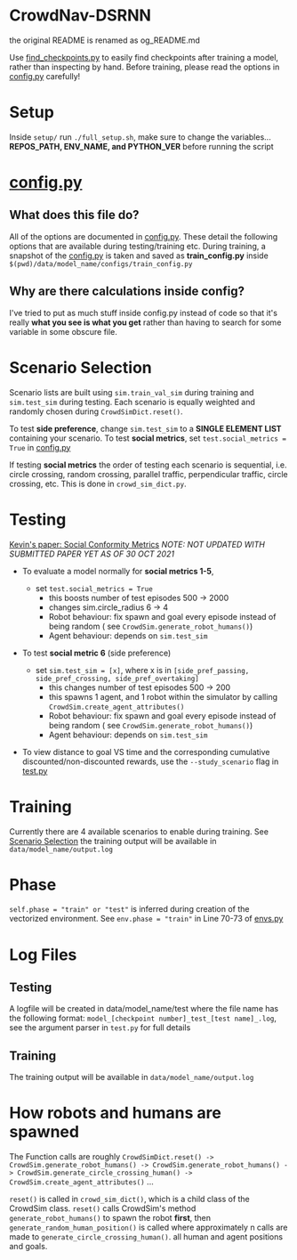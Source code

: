# CrowdNav-DSRNN
the original README is renamed as og_README.md

Use [find_checkpoints.py](find_checkpoints.py) to easily find checkpoints after training a model, rather than inspecting by hand. Before training, please read the options in [config.py](crowd_nav/configs/config.py) carefully!

# Setup
Inside `setup/` run `./full_setup.sh`, make sure to change the variables... **REPOS_PATH, ENV_NAME, and PYTHON_VER** before running the script

# [config.py](crowd_nav/configs/config.py)

## What does this file do?

All of the options are documented in [config.py](crowd_nav/configs/config.py). These detail the following options that
are available during testing/training etc. During training, a snapshot of the [config.py](crowd_nav/configs/config.py)
is taken and saved as **train_config.py** inside `$(pwd)/data/model_name/configs/train_config.py`

## Why are there calculations inside config?

I've tried to put as much stuff inside config.py instead of code so that it's really **what you see is what you get**
rather than having to search for some variable in some obscure file.

# Scenario Selection

Scenario lists are built using `sim.train_val_sim` during training and `sim.test_sim` during testing. Each scenario is equally weighted and randomly chosen during `CrowdSimDict.reset()`.

To test **side preference**, change `sim.test_sim` to a **SINGLE ELEMENT LIST** containing your scenario. To test **social metrics**, set `test.social_metrics = True` in [config.py](crowd_nav/configs/config.py)

If testing **social metrics** the order of testing each scenario is sequential, i.e. circle crossing, random crossing,
parallel traffic, perpendicular traffic, circle crossing, etc. This is done in `crowd_sim_dict.py`.

# Testing

[Kevin's paper: Social Conformity Metrics](https://hri-methods-metrics.github.io/abstract_2021/Social_Conformity_Evaluation_of_Deep_Reinforcement_Learning_Crowd_Navigation_Algorithms%20-%20Junxian%20Wang.pdf)
*NOTE: NOT UPDATED WITH SUBMITTED PAPER YET AS OF 30 OCT 2021*

- To evaluate a model normally for **social metrics 1-5**,
    - set `test.social_metrics = True`
        - this boosts number of test episodes 500 -> 2000
        - changes sim.circle_radius 6 -> 4
        - Robot behaviour: fix spawn and goal every episode instead of being random (
          see `CrowdSim.generate_robot_humans()`)
        - Agent behaviour: depends on `sim.test_sim`

- To test **social metric 6** (side preference)
    - set `sim.test_sim = [x]`, where x is in `[side_pref_passing, side_pref_crossing, side_pref_overtaking]`
        - this changes number of test episodes 500 -> 200
        - this spawns 1 agent, and 1 robot within the simulator by calling `CrowdSim.create_agent_attributes()`
        - Robot behaviour: fix spawn and goal every episode instead of being random (
          see `CrowdSim.generate_robot_humans()`)
        - Agent behaviour: depends on `sim.test_sim`
- To view distance to goal VS time and the corresponding cumulative discounted/non-discounted rewards, use the `--study_scenario` flag in [test.py](test.py)

# Training

Currently there are 4 available scenarios to enable during training. See [Scenario Selection](#scenario-selection)
the training output will be available in `data/model_name/output.log`

# Phase

`self.phase = "train" or "test"` is inferred during creation of the vectorized environment. See `env.phase = "train"` in
Line 70-73 of [envs.py](pytorchBaselines/a2c_ppo_acktr/envs.py)

# Log Files

## Testing

A logfile will be created in data/model_name/test where the file name has the following
format: `model_[checkpoint number]_test_[test name]_.log`, see the argument parser in `test.py` for full details

## Training

The training output will be available in `data/model_name/output.log`

# How robots and humans are spawned
The Function calls are roughly
`CrowdSimDict.reset() -> CrowdSim.generate_robot_humans() -> CrowdSim.generate_robot_humans() -> CrowdSim.generate_circle_crossing_human() -> CrowdSim.create_agent_attributes()`
...


`reset()` is called in `crowd_sim_dict()`, which is a child class of the CrowdSim class. `reset()` calls CrowdSim's
method `generate_robot_humans()` to spawn the robot **first**, then `generate_random_human_position()` is called where
approximately n calls are made to `generate_circle_crossing_human()`. all human and agent positions and goals.
